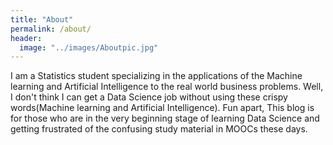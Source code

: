 ```yaml
---
title: "About"
permalink: /about/
header:
  image: "../images/Aboutpic.jpg"
---
```


I am a Statistics student specializing in the applications of the Machine learning and Artificial Intelligence to the real world business problems. Well, I don't think I can get a Data Science job without using these crispy words(Machine learning and Artificial Intelligence). Fun apart, This blog is for those who are in the very beginning stage of learning Data Science and getting frustrated of the confusing study material in MOOCs these days.